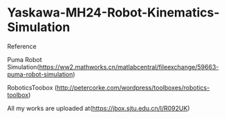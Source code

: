 # Yaskawa-MH24-Robot-Kinematics-Simulation
Reference

Puma Robot Simulation(https://ww2.mathworks.cn/matlabcentral/fileexchange/59663-puma-robot-simulation)

RoboticsToobox (http://petercorke.com/wordpress/toolboxes/robotics-toolbox)

All my works are uploaded at(https://jbox.sjtu.edu.cn/l/R092UK)

